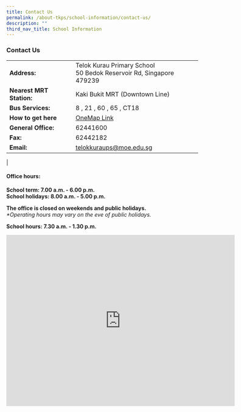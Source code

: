 ```yaml
---
title: Contact Us
permalink: /about-tkps/school-information/contact-us/
description: ""
third_nav_title: School Information
---
```

### **Contact Us**

|  |  |
|---|---|
| **Address:** | Telok Kurau Primary School<br>50 Bedok Reservoir Rd, Singapore 479239 |
| **Nearest MRT Station:** | Kaki Bukit MRT (Downtown Line) |
| **Bus Services:** | 8 , 21 , 60 , 65 , CT18 |
| **How to get here** | [OneMap Link](https://www.onemap.gov.sg/main/v2/?lat=1.331045863&amp;lng=103.910934) |
| **General Office:** | 62441600 |
| **Fax:** | 62442182 |
| **Email:** | [telokkuraups@moe.edu.sg](mailto:[telokkuraups@moe.edu.sg](mailto:telokkuraups@moe.edu.sg)) |
|

#### **Office hours:**
**School term: 7.00 a.m. - 6.00 p.m.**<br>
**School holidays: 8.00 a.m. - 5.00 p.m.**

**The office is closed on weekends and public holidays.**<br>
_\*Operating hours may vary on the eve of public holidays._

**School hours: 7.30 a.m. - 1.30 p.m.**

<iframe loading="lazy" allowfullscreen="" style="border:0;" height="450" width="600" src="https://www.google.com/maps/embed?pb=!1m18!1m12!1m3!1d3988.7421044867087!2d103.909217314754!3d1.3308236990293683!2m3!1f0!2f0!3f0!3m2!1i1024!2i768!4f13.1!3m3!1m2!1s0x31da17fc2a4b143b%3A0x5e392d85530b0419!2sTelok%20Kurau%20Primary%20School!5e0!3m2!1sen!2ssg!4v1668762510284!5m2!1sen!2ssg"></iframe>